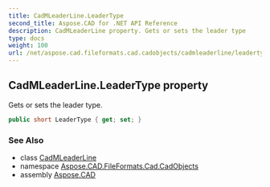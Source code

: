 ```yaml
---
title: CadMLeaderLine.LeaderType
second_title: Aspose.CAD for .NET API Reference
description: CadMLeaderLine property. Gets or sets the leader type
type: docs
weight: 100
url: /net/aspose.cad.fileformats.cad.cadobjects/cadmleaderline/leadertype/
---
```

## CadMLeaderLine.LeaderType property

Gets or sets the leader type.

```csharp
public short LeaderType { get; set; }
```

### See Also

* class [CadMLeaderLine](../)
* namespace [Aspose.CAD.FileFormats.Cad.CadObjects](../../cadmleaderline/)
* assembly [Aspose.CAD](../../../)


